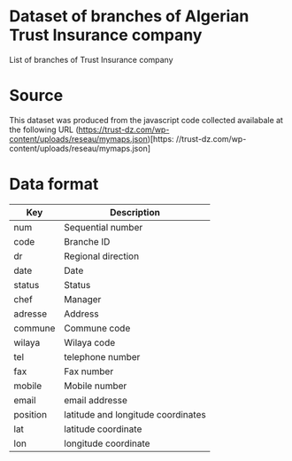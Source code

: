 # Dataset of branches of Algerian Trust Insurance company 
List of branches of Trust Insurance company 

# Source 

This dataset was produced from the javascript code collected availabale at the following URL 
(https://trust-dz.com/wp-content/uploads/reseau/mymaps.json)[https: //trust-dz.com/wp-content/uploads/reseau/mymaps.json]

# Data format 

| Key          | Description | 
| ------------ | -----------------------|
| num       | Sequential number |
| code | Branche ID   |
| dr| Regional direction |
| date | Date   |
| status | Status   |
| chef | Manager   |
| adresse | Address |
| commune | Commune code  |
| wilaya | Wilaya code      |
| tel | telephone number |
| fax | Fax number |
| mobile | Mobile number |
| email | email addresse |
| position | latitude and longitude coordinates |
| lat | latitude coordinate |
| lon | longitude coordinate |